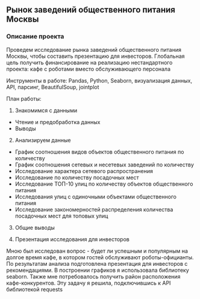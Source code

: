 ## Рынок заведений общественного питания Москвы
### Описание проекта
Проведем исследование рынка заведений общественного питания Москвы,
чтобы составить презентацию для инвесторов. Глобальная цель получить финансирование на реализацию нестандартного проекта: кафе с роботами вместо обслуживающего персонала

Инструменты в работе: Pandas, Python, Seaborn, визуализация данных, 
API, парсинг, BeautifulSoup, jointplot

План работы:
1. Знакомимся с данными
- Чтение и предобработка данных
- Выводы

2. Анализируем данные
- График соотношения видов объектов общественного питания по количеству
- График соотношения сетевых и несетевых заведений по количеству
- Исследование характера сетевого распространения
- Исследование по количеству посадочных мест
- Исследование ТОП-10 улиц по количеству объектов общественного питания
- Исследования улиц с одиночными объектами общественного питания
- Исследование закономерностей распределения количества посадочных мест для топовых улиц

3. Общие выводы

4. Презентация исследования для инвесторов

Мною был исследован вопрос - будет ли успешным и популярным на долгое время кафе, в
котором гостей обслуживают роботы-официанты. По результатам анализа подготовлена
презентация для инвесторов с рекомендациями. В построении графиков я использовала
библиотеку seaborn. Также мне потребовалось получить район расположения
кафе-конкурентов. Эту задачу я решила, подключившись к API библиотекой requests
